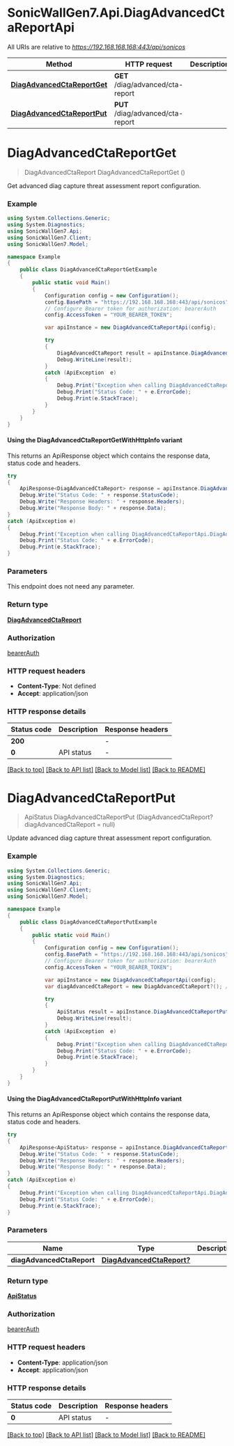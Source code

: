# SonicWallGen7.Api.DiagAdvancedCtaReportApi

All URIs are relative to *https://192.168.168.168:443/api/sonicos*

| Method | HTTP request | Description |
|--------|--------------|-------------|
| [**DiagAdvancedCtaReportGet**](DiagAdvancedCtaReportApi.md#diagadvancedctareportget) | **GET** /diag/advanced/cta-report |  |
| [**DiagAdvancedCtaReportPut**](DiagAdvancedCtaReportApi.md#diagadvancedctareportput) | **PUT** /diag/advanced/cta-report |  |

<a id="diagadvancedctareportget"></a>
# **DiagAdvancedCtaReportGet**
> DiagAdvancedCtaReport DiagAdvancedCtaReportGet ()



Get advanced diag capture threat assessment report configuration.

### Example
```csharp
using System.Collections.Generic;
using System.Diagnostics;
using SonicWallGen7.Api;
using SonicWallGen7.Client;
using SonicWallGen7.Model;

namespace Example
{
    public class DiagAdvancedCtaReportGetExample
    {
        public static void Main()
        {
            Configuration config = new Configuration();
            config.BasePath = "https://192.168.168.168:443/api/sonicos";
            // Configure Bearer token for authorization: bearerAuth
            config.AccessToken = "YOUR_BEARER_TOKEN";

            var apiInstance = new DiagAdvancedCtaReportApi(config);

            try
            {
                DiagAdvancedCtaReport result = apiInstance.DiagAdvancedCtaReportGet();
                Debug.WriteLine(result);
            }
            catch (ApiException  e)
            {
                Debug.Print("Exception when calling DiagAdvancedCtaReportApi.DiagAdvancedCtaReportGet: " + e.Message);
                Debug.Print("Status Code: " + e.ErrorCode);
                Debug.Print(e.StackTrace);
            }
        }
    }
}
```

#### Using the DiagAdvancedCtaReportGetWithHttpInfo variant
This returns an ApiResponse object which contains the response data, status code and headers.

```csharp
try
{
    ApiResponse<DiagAdvancedCtaReport> response = apiInstance.DiagAdvancedCtaReportGetWithHttpInfo();
    Debug.Write("Status Code: " + response.StatusCode);
    Debug.Write("Response Headers: " + response.Headers);
    Debug.Write("Response Body: " + response.Data);
}
catch (ApiException e)
{
    Debug.Print("Exception when calling DiagAdvancedCtaReportApi.DiagAdvancedCtaReportGetWithHttpInfo: " + e.Message);
    Debug.Print("Status Code: " + e.ErrorCode);
    Debug.Print(e.StackTrace);
}
```

### Parameters
This endpoint does not need any parameter.
### Return type

[**DiagAdvancedCtaReport**](DiagAdvancedCtaReport.md)

### Authorization

[bearerAuth](../README.md#bearerAuth)

### HTTP request headers

 - **Content-Type**: Not defined
 - **Accept**: application/json


### HTTP response details
| Status code | Description | Response headers |
|-------------|-------------|------------------|
| **200** |  |  -  |
| **0** | API status |  -  |

[[Back to top]](#) [[Back to API list]](../README.md#documentation-for-api-endpoints) [[Back to Model list]](../README.md#documentation-for-models) [[Back to README]](../README.md)

<a id="diagadvancedctareportput"></a>
# **DiagAdvancedCtaReportPut**
> ApiStatus DiagAdvancedCtaReportPut (DiagAdvancedCtaReport? diagAdvancedCtaReport = null)



Update advanced diag capture threat assessment report configuration.

### Example
```csharp
using System.Collections.Generic;
using System.Diagnostics;
using SonicWallGen7.Api;
using SonicWallGen7.Client;
using SonicWallGen7.Model;

namespace Example
{
    public class DiagAdvancedCtaReportPutExample
    {
        public static void Main()
        {
            Configuration config = new Configuration();
            config.BasePath = "https://192.168.168.168:443/api/sonicos";
            // Configure Bearer token for authorization: bearerAuth
            config.AccessToken = "YOUR_BEARER_TOKEN";

            var apiInstance = new DiagAdvancedCtaReportApi(config);
            var diagAdvancedCtaReport = new DiagAdvancedCtaReport?(); // DiagAdvancedCtaReport? |  (optional) 

            try
            {
                ApiStatus result = apiInstance.DiagAdvancedCtaReportPut(diagAdvancedCtaReport);
                Debug.WriteLine(result);
            }
            catch (ApiException  e)
            {
                Debug.Print("Exception when calling DiagAdvancedCtaReportApi.DiagAdvancedCtaReportPut: " + e.Message);
                Debug.Print("Status Code: " + e.ErrorCode);
                Debug.Print(e.StackTrace);
            }
        }
    }
}
```

#### Using the DiagAdvancedCtaReportPutWithHttpInfo variant
This returns an ApiResponse object which contains the response data, status code and headers.

```csharp
try
{
    ApiResponse<ApiStatus> response = apiInstance.DiagAdvancedCtaReportPutWithHttpInfo(diagAdvancedCtaReport);
    Debug.Write("Status Code: " + response.StatusCode);
    Debug.Write("Response Headers: " + response.Headers);
    Debug.Write("Response Body: " + response.Data);
}
catch (ApiException e)
{
    Debug.Print("Exception when calling DiagAdvancedCtaReportApi.DiagAdvancedCtaReportPutWithHttpInfo: " + e.Message);
    Debug.Print("Status Code: " + e.ErrorCode);
    Debug.Print(e.StackTrace);
}
```

### Parameters

| Name | Type | Description | Notes |
|------|------|-------------|-------|
| **diagAdvancedCtaReport** | [**DiagAdvancedCtaReport?**](DiagAdvancedCtaReport?.md) |  | [optional]  |

### Return type

[**ApiStatus**](ApiStatus.md)

### Authorization

[bearerAuth](../README.md#bearerAuth)

### HTTP request headers

 - **Content-Type**: application/json
 - **Accept**: application/json


### HTTP response details
| Status code | Description | Response headers |
|-------------|-------------|------------------|
| **0** | API status |  -  |

[[Back to top]](#) [[Back to API list]](../README.md#documentation-for-api-endpoints) [[Back to Model list]](../README.md#documentation-for-models) [[Back to README]](../README.md)

